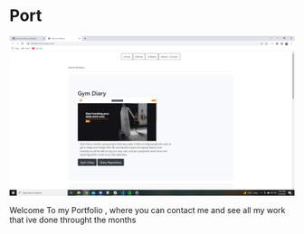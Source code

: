 # Port

![My Portfolio](/images/2022-05-20.png)

Welcome To my Portfolio , where you can contact me and see all my work that ive done throught the months